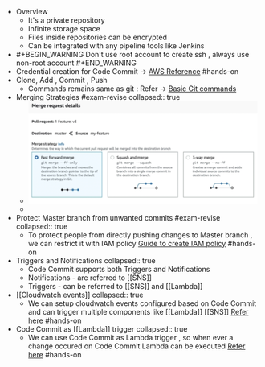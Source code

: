- Overview
	- It's a private repository
	- Infinite storage space
	- Files inside repositories can be encrypted
	- Can be integrated with any pipeline tools like Jenkins
- #+BEGIN_WARNING
  Don't use root account to create ssh , always use non-root account
  #+END_WARNING
- Credential creation for Code Commit ->  [AWS Reference](https://docs.aws.amazon.com/codecommit/latest/userguide/setting-up-ssh-unixes.html) #hands-on
- Clone, Add , Commit , Push
	- Commands remains same as git : Refer -> [Basic Git commands](https://www.atlassian.com/git/glossary)
- Merging Strategies #exam-revise
  collapsed:: true
	- ![image.png](../assets/image_1647887484356_0.png)
	-
- Protect Master branch from unwanted commits #exam-revise
  collapsed:: true
	- To protect people from directly pushing changes to Master branch , we can restrict it with IAM policy [Guide to create IAM policy](https://docs.aws.amazon.com/codecommit/latest/userguide/how-to-conditional-branch.html) #hands-on
- Triggers and Notifications
  collapsed:: true
	- Code Commit supports both Triggers and Notifications
	- Notifications - are referred to [[SNS]]
	- Triggers - can be referred to [[SNS]] and [[Lambda]]
- [[Cloudwatch events]]
  collapsed:: true
	- We can setup cloudwatch events configured based on Code Commit and can trigger multiple components like [[Lambda]] [[SNS]] [Refer here](https://docs.aws.amazon.com/codepipeline/latest/userguide/pipelines-trigger-source-repo-changes-console.html) #hands-on
- Code Commit as [[Lambda]] trigger 
  collapsed:: true
	- We can use Code Commit as Lambda trigger , so when ever a change occured on Code Commit Lambda can be executed [Refer here](https://docs.aws.amazon.com/codecommit/latest/userguide/how-to-notify-lambda.html) #hands-on